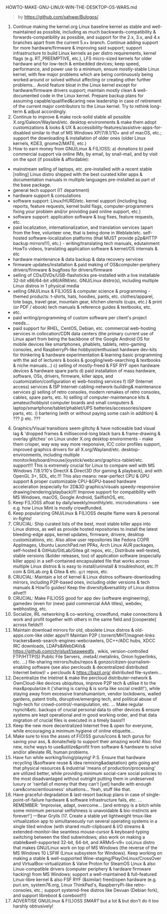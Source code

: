 HOWTO-MAKE-GNU-LINUX-WIN-THE-DESKTOP-OS-WARS.md

> by https://github.com/sahwar/Bulogos/

1. Continue making the kernel.org Linux baseline kernel as stable and well-maintained as possible, including as much backwards-compatibility & forwards-compatibility as possible, and support for the 2.x, 3.x, and 4.x branches apart from the current 5.x+ branch. Continue adding support for more hardware/firmware & improving said support; support infrastructure to build Linux kernels as per distro requirements, kernel flags (e.g. RT_PREEMPTIVE, etc.), LFS micro-sized kernels for older hardware and for low-tech & embedded devices; keep speed, performance, and power use to a minimum, ensure mostly-stable Linux kernel, with few major problems which are being continuously being worked around or solved without affecting or creating other further problems... Avoid feature bloat in the Linux kernel except for hardware/firmware drivers support; maintain mostly clean & well-documented code in the Linux kernel. Prepare backup plans for assuming capable/qualified&caring new leadership in case of retirement of the current major contributors to the Linux kernel. Try to rethink long-term & adjust accordingly.
2. Continue to improve & make rock-solid stable all possible X.org/Galeon/Wayland/etc. desktop environments & make them adopt customizations & looks & UX & accessibility-features/assistive-apps-for-disabled similar to that of MS Windows XP/7/8.1/10+ and of macOS, etc.; support the downloading & installation of older ones (older Linux kernels, KDE3, gnome2/MATE, etc.)
3. How to earn money from GNU/Linux & F(L)OSS:
a) donations
b) paid commercial support via online IMs, by email, by snail-mail, and by visit on the spot (if possible & affordable):
- mainstream selling of laptops, etc. pre-installed with a recent stable [rolling] Linux distro shipped with the best curated killer apps & documentation manuals in multiple languages pre-installed as part of the base package.
- general tech support (IT department)
- hardware support & consulations
- software support: Linux/HURD/etc. kernel support (including bug reports, feature requests, kernel build flags, computer-programmers fixing your problem and/or providing paid online support, etc.)
- software support: application software & bug fixes, feature requests, etc.
- paid localization, internationalization, and translation services (apart from the free, volunteer one, that is being done in Weblate/etc. self-hosted software-localization platforms (that MUST provide p2p&HTTP backup mirrors!!!), etc.) - writing/translating tech manuals, edutainment HowTo videos, translating application software & kernel/OS internals & etc
- hardware maintenance & data backup & data recovery services
- firmware updates/installation & paid making of OS&computer-periphery drivers/firmware & bugfixes for drivers/firmware
- selling of CDs/DVDs/USB-flashsticks pre-installed with a live installable 32-bit x86/64-bit x86/ARM/etc. GNU/Linux distro(s), including multiple Linux distros in 1 physical media
- selling GNU/Linux & F(L)OSS & computer science & programming -themed products: t-shirts, hats, hoodies, pants, etc. clothes/apparel, tote bags, travel gear, mountain gear, kitchen utensils (cups, etc.) & print (or PDF / ebook) tech manuals & reference guides & textbooks, etc.
- etc.
- paid writing/programming of custom software per client's project needs...
- paid support for RHEL, CentOS, Debian, etc. commercial web-hosting services in collocation/CDN data centers (the primary current use of Linux apart from being the backbone of the Google Android OS for mobile devices like smartphones, phablets, tablets, retro-gaming consoles, and RaspberryPi-like hobbyist/enthusiast hardware dev-kits for thinkering & hardware experimentation & learning basic programming with the aid of lecturers & books & googling/web-searching & textbooks & niche manuals...)
c) selling of mostly-freed & FSF RYF open hardware devices & hardware spare parts
d) paid installation of mass hardware, software, OSs, drivers, firmware, killer apps, and cuatomization/configuration
e) web-hosting services
f) ISP (Internet access) services & ISP Internet-cabling-network-building& maintenance services
g) selling of retro consoles, modern remakes of retro consoles, cables, spare parts, etc.
h) selling of computer-maintenance kits & amateur/hobbyist computer boards and small computers & laptop/smartphone/tablet/phablet/UPS batteries/accessories/spare parts, etc.
i) bartering (with or without paying some cash in addition) & ???
j) etc. ???
4. Graphics/Visual transitions seem glitchy & have noticeable bad visual lag & 'dropped frames & millisecond-long black bars & frame-drawing & overlay glitches' on Linux under X.org desktop environments - make them crisper, way way way more responsive, ICC color profiles support, improved graphics drivers for all X.org/Wayland/etc. desktop-environments, including multiple monitor/keyboard/mouse/joystick/webcam/graphics-tablet/etc. support!!! This is extremely crucial for Linux to compare well with MS Windows 7/8.1/10's DirectX & Direct3D (for gaming & playback), and with OpenGL 3+, SDL, etc.!!! This also means: near-perfect CPU & GPU support & proper customizable CPU-&GPU-based hardware acceleration (especially for 2D&3D graphics/visuals speedy-responsive drawing/rendering/playback)!!! Improve support for compatibility with MS Windows, macOS, Google Android, SailfishOS, etc.
5. Keep F(L)OSS afloat by daily/weekly/monthly/etc. microdonations - see e.g. how Linux Mint is mostly crowdfunded.
6. Keep popularizing GNU/Linux & F(L)OSS despite flame wars & personal in-fights!
7. CRUCIAL: Ship curated lists of the best, most stable killer apps into Linux distros, as well as provide hosted repositories to install the latest bleeding-edge apps, kernel updates, firmware, drivere, desktop customizations, etc. Also allow user repositories like Fedora COPR AppImages, Ubuntu LaunchPad.net PPAs, Arch Linux AUR packages, self-hosted & GitHub/GitLab/Gitea git repos, etc.; Distribute well-tested, stable versions (&older releases, too) of application software (especially killer apps) in a self-contained encapsulated file that works across multiple Linux distros & is easy to install/uninstall & troubleshoot, etc.!!!
com & GitLab.org & Gitea & etc. `git` repos, etc.
8. CRUCIAL: Maintain a lot of kernel & Linux distros software-downloading mirrors, including P2P-based ones, including older versions & tech manuals & HowTo guides! Keep the diversity&versatility of Linux distros alive!!!
9. CRUCIAL: Make F(L)OSS good for app dev (software engineering), gamedev (even for (new) paid commercial AAA titles), webdev, webhosting, etc.
10. Socialize, IRL networking & co-working, crowdfund, make connections & work and profit together with others in the same field and [cooperate] across fields!!!
11. Maintain download mirrors for old, obsolete Linux distros & old-apps.com-like older apps!!! Maintain P2P (.torrent/MHT/magnet-links trackers&web-search-engines-webcrawlers, DC++/ADC hubs, XDCC IRC downloads, LDAPs&WebDAVs& https://github.com/chrislusf/seaweedfs , wikis, version-controlled FTP/HTTP(S) Public File Servers, .meta4/.metalinks, Onion hyperlinks, etc. ...) file-sharing mirrors/hubs/repos & gonzo/citizen-journalism-enabling software (see also perclouds & decentralized distributed Internet below)! + perclouds & https://bazil.org/ distributed file-system...
12. Decentralize the Intetnet & make the percloud distributer-network & OwnCloud-like devices ubiquitous, improve P2P tech & utilise it to the max&popularize it ('sharing is caring & is sorta like social credit!'), while staying away from excessive transhumanism, vendor lockdowns, walled gardens, patent trolls, disruptive/emerging tech, and political abuse of high-tech for crowd-control/-manipulation, etc. ... Make regular rsynch&etc. backups of crucial personal data to other devices & ensure systems are kept operational and in good working order, and that data migration of crucial files is executed in a timely basis!!! 
13. Keep the new more decentralized Internet free & open for everyone, while encouraging a minimum hygiene of online etiquette...
14. Make sure to kiss the asses of F(O)SS gurus/icons & tech gurus for saving your ass, & donate/help to support their amazing work! Also: find new, niche ways to use&utilize&profit from software & hardware to solve and/or alleviate IRL human problems.
15. Have fun while working/living/playing! P.S. Ensure that hardware recycling (&software reuse & idea remixing&adaptation) gets going and that physical resources & industrial 'means of production/processing' are utilized better, while providing minimum social-care social policies to the most disadvantaged without outright putting them in undeserved luxury or 'rainfall of money that they can't [yet] handle with enough care&conscientiousness' situations... Yeah, stuff like that.
16. Have graceful-degradation & last-resort backup plans in case of single-point-of-failure hardware & software infrastructure fails, etc. ... REMEMBER: 'Improvise, adapt, overcome... [and entropy is a bitch while some minimum personal selfishness is unavoidable & bio-instincts are forever!'] —Bear Grylls
(17. Create a stable yet lightweight tmux-like virtualization app to simultaneously run several operating systems in a single tiled window (with shared multi-clipboard & I/O streams & extended-monitor-like seamless mouse-cursor & keyboard-typing switching between the tiled subwindows; also work on making a stable&well-supported 32-bit, 64-bit, and ARMv5–v9+ coLinux distro that makes GNU/Linux work on top of MS Windows (the reverse of the MS Windows 10 LSFW (Linux subsystem for Windows). Keep working on making a stable & well-supported Wine-staging/PlayOnLinux/CrossOver and VirtualBox-virtualization & Valve Proton for SteamOS Linux & also Linux-compatible drivers (computer periphery & hardeare firmware hacking) from MS Windows; support a well-maintained & full-featured Linux-libre kernel & also FSF RYF (&similar) freed/open hardware (e.g. puri.sm, system76.org, Linux ThinkPad's, RaspberryPi-like retro-consoles, etc.; support systemd-free distros like Devuan (Debian fork), and support libreboot & coreboot!!!)
18. ADVERTISE GNU/Linux & F(L)OSS _SMART_ but a lot & but don't do it too harshly obtrusively!
